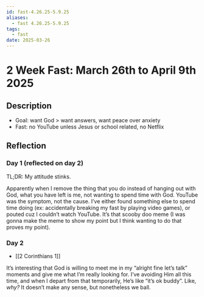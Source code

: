 ```yaml
---
id: fast-4.26.25-5.9.25
aliases:
  - fast 4.26.25-5.9.25
tags:
  - fast
date: 2025-03-26
---
```

# 2 Week Fast: March 26th to April 9th 2025

## Description
- Goal: want God > want answers, want peace over anxiety
- Fast: no YouTube unless Jesus or school related, no Netflix

## Reflection
### Day 1 (reflected on day 2)

TL;DR: My attitude stinks.

Apparently when I remove the thing that you do instead of hanging out with God, what you have left is me, not wanting to spend time with God. YouTube was the symptom, not the cause. I’ve either found something else to spend time doing (ex: accidentally breaking my fast by playing video games), or pouted cuz I couldn’t watch YouTube. It’s that scooby doo meme (I was gonna make the meme to show my point but I think wanting to do that proves my point).

### Day 2
- [[2 Corinthians 1]]

It’s interesting that God is willing to meet me in my “alright fine let’s talk” moments and give me what I’m really looking for. I’ve avoiding Him all this time, and when I depart from that temporarily, He’s like “it’s ok buddy”. Like, *why?* It doesn’t make any sense, but nonetheless we ball.